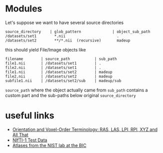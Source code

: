 # Modules

 Let's suppose we want to have several source directories

    source_directory    | glob_pattern              | object_sub_path
    /datasets/set1        *.nii                       .
    /datasets/set2        **/*.nii  (recursive)       madeup

this should yield File/Image objects like

    filename        | source_path           | sub_path
    file1.nii       | /datasets/set1        | .
    file2.nii       | /datasets/set1        | .
    file1.nii       | /datasets/set2        | madeup
    file2.nii       | /datasets/set2        | madeup
    subfile1.nii    | /datasets/set2/sub    | madeup/sub

`source_path` where the object actually came from
`sub_path` contains a custom part and the sub-paths below original `source_directory`


# useful links

- [Orientation and Voxel-Order Terminology: RAS, LAS, LPI, RPI, XYZ and All That](http://www.grahamwideman.com/gw/brain/orientation/orientterms.htm)
- [NIfTI-1 Test Data](https://nifti.nimh.nih.gov/nifti-1/data/)
- [Atlases from the NIST lab at the BIC](https://nist.mni.mcgill.ca/atlases/)